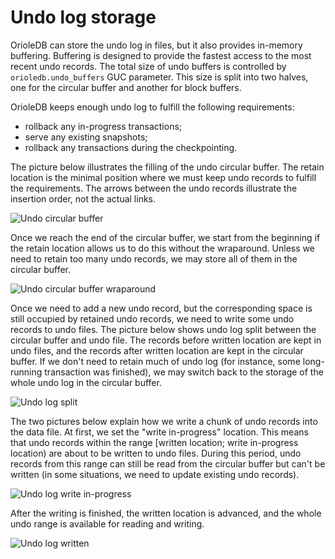 Undo log storage
================

OrioleDB can store the undo log in files, but it also provides in-memory buffering.  Buffering is designed to provide the fastest access to the most recent undo records.  The total size of undo buffers is controlled by `orioledb.undo_buffers` GUC parameter.  This size is split into two halves, one for the circular buffer and another for block buffers.

OrioleDB keeps enough undo log to fulfill the following requirements:

 * rollback any in-progress transactions;
 * serve any existing snapshots;
 * rollback any transactions during the checkpointing.

The picture below illustrates the filling of the undo circular buffer.  The retain location is the minimal position where we must keep undo records to fulfill the requirements.  The arrows between the undo records illustrate the insertion order, not the actual links.

![Undo circular buffer](images/undo_buffer_1.svg)

Once we reach the end of the circular buffer, we start from the beginning if the retain location allows us to do this without the wraparound.  Unless we need to retain too many undo records, we may store all of them in the circular buffer.

![Undo circular buffer wraparound](images/undo_buffer_2.svg)

Once we need to add a new undo record, but the corresponding space is still occupied by retained undo records, we need to write some undo records to undo files.  The picture below shows undo log split between the circular buffer and undo file.  The records before written location are kept in undo files, and the records after written location are kept in the circular buffer.  If we don't need to retain much of undo log (for instance, some long-running transaction was finished), we may switch back to the storage of the whole undo log in the circular buffer.

![Undo log split](images/undo_buffer_3.svg)

The two pictures below explain how we write a chunk of undo records into the data file.  At first, we set the "write in-progress" location.  This means that undo records within the range [written location; write in-progress location) are about to be written to undo files.  During this period, undo records from this range can still be read from the circular buffer but can't be written (in some situations, we need to update existing undo records).

![Undo log write in-progress](images/undo_buffer_4.svg)

After the writing is finished, the written location is advanced, and the whole undo range is available for reading and writing.

![Undo log written](images/undo_buffer_5.svg)
